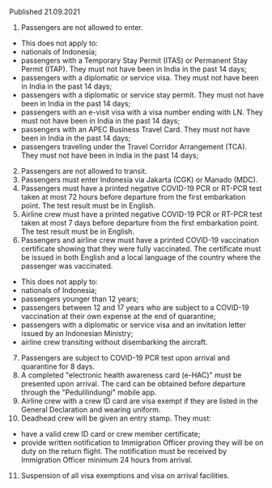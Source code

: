 Published 21.09.2021
1. Passengers are not allowed to enter.
- This does not apply to:
- nationals of Indonesia;
- passengers with a Temporary Stay Permit (ITAS) or Permanent Stay Permit (ITAP). They must not have been in India in the past 14 days;
- passengers with a diplomatic or service visa. They must not have been in India in the past 14 days;
- passengers with a diplomatic or service stay permit. They must not have been in India in the past 14 days;
- passengers with an e-visit visa with a visa number ending with LN. They must not have been in India in the past 14 days;
- passengers with an APEC Business Travel Card. They must not have been in India in the past 14 days;
- passengers traveling under the Travel Corridor Arrangement (TCA). They must not have been in India in the past 14 days;
2. Passengers are not allowed to transit.
3. Passengers must enter Indonesia via Jakarta (CGK) or Manado (MDC).
4. Passengers must have a printed negative COVID-19 PCR or RT-PCR test taken at most 72 hours before departure from the first embarkation point. The test result must be in English.
5. Airline crew must have a printed negative COVID-19 PCR or RT-PCR test taken at most 7 days before departure from the first embarkation point. The test result must be in English.
6. Passengers and airline crew must have a printed COVID-19 vaccination certificate showing that they were fully vaccinated. The certificate must be issued in both English and a local language of the country where the passenger was vaccinated.
- This does not apply to:
- nationals of Indonesia;
- passengers younger than 12 years;
- passengers between 12 and 17 years who are subject to a COVID-19 vaccination at their own expense at the end of quarantine;
- passengers with a diplomatic or service visa and an invitation letter issued by an Indonesian Ministry;
- airline crew transiting without disembarking the aircraft.
7. Passengers are subject to COVID-19 PCR test upon arrival and quarantine for 8 days.
8. A completed "electronic health awareness card (e-HAC)" must be presented upon arrival. The card can be obtained before departure through the "Pedulilindungi" mobile app.
9. Airline crew with a crew ID card are visa exempt if they are listed in the General Declaration and wearing uniform.
10. Deadhead crew will be given an entry stamp. They must:
- have a valid crew ID card or crew member certificate;
- provide written notification to Immigration Officer proving they will be on duty on the return flight. The notification must be received by Immigration Officer minimum 24 hours from arrival.
11. Suspension of all visa exemptions and visa on arrival facilities.